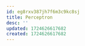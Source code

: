 ```yaml
---
id: eg8rxv387jh7f6m3c9kc8sj
title: Perceptron
desc: ''
updated: 1724626617682
created: 1724626617682
---
```

